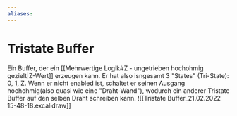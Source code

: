 ```yaml
---
aliases: 
---
```

# Tristate Buffer
Ein Buffer, der ein [[Mehrwertige Logik#Z - ungetrieben hochohmig gezielt|Z-Wert]] erzeugen kann. Er hat also isngesamt 3 "States" (Tri-State): 0, 1, Z.
Wenn er nicht enabled ist, schaltet er seinen Ausgang hochohmig(also quasi wie eine "Draht-Wand"), wodurch ein anderer Tristate Buffer auf den selben Draht schreiben kann.
![[Tristate Buffer_21.02.2022 15-48-18.excalidraw]]